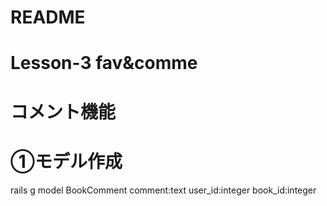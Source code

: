 # README

# Lesson-3 fav&comme 

# コメント機能

# ①モデル作成
rails g model BookComment comment:text user_id:integer book_id:integer

